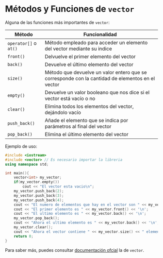 # Métodos y Funciones de `vector`


Alguna de las funciones más importantes de `vector`:

| Método | Funcionalidad |
|--------|--------|
| `operator[]` o `at()` | Método empleado para acceder un elemento del vector mediante su indice |
| `front()` | Delvuelve el primer elemento del vector |
| `back()` | Devuelve el último elemento del vector |
| `size()` | Método que devuelve un valor entero que se corresponde con la cantidad de elementos en el vector |
| `empty()` | Devuelve un valor booleano que nos dice si el vector está vacío o no |
| `clear()` | Elimina todos los elementos del vector, dejándolo vacío |
| `push_back()` | Añade el elemento que se indica por parámetros al final del vector |
| `pop_back()` | Elimina el último elemento del vector |

Ejemplo de uso:
```cpp
#include <iostream>
#include <vector> // Es necesario importar la libreria
using namespace std;

int main(){
    vector<int> my_vector;
    if(my_vector.empty())
        cout << "El vector esta vacio\n";
    my_vector.push_back(2);
    my_vector.push_back(3);
    my_vector.push_back(4);
    cout << "El numero de elementos que hay en el vector son " << my_vector.size() <<'\n';
    cout << "El primer elemento es " << my_vector.front() << '\n';
    cout << "El ultimo elemento es " << my_vector.back() << '\n';
    my_vector.pop_back();
    cout << "Ahora el ultimo elemento es " << my_vector.back() << '\n';
    my_vector.clear();
    cout << "Ahora el vector contiene " << my_vector.size() << " elementos\n";
    return 0;
}
```
Para saber más, puedes consultar [documentación ofcial](http://www.cplusplus.com/reference/vector/vector/) la de
`vector`.
